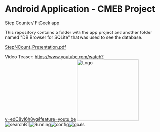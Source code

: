# Android Application - CMEB Project
Step Counter/ FitGeek app

This repository contains a folder with the app project and another folder named "DB Browser for SQLite" that was used to see the database.

[StepNCount_Presentation.pdf](https://github.com/marianacalado/CMEB-Project/files/10247892/StepNCount_Presentation.pdf)

Video Teaser: https://www.youtube.com/watch?v=edC8vI6h8vg&feature=youtu.be
<img src="[https://github.com/github.png](https://user-images.githubusercontent.com/93708709/222191701-fc8888ea-12e0-45a5-8b3c-b838127955b3.jpg" alt="Logo" width="200"/>
![searchBT](https://user-images.githubusercontent.com/93708709/222191715-0dbb8aee-be3b-483c-93f3-9107a31c0386.jpg)![Running](https://user-images.githubusercontent.com/93708709/222191727-5fea977a-06a2-45e6-b568-c223d4bd686c.jpg)![config](https://user-images.githubusercontent.com/93708709/222191743-c1617aad-36da-4e12-bc20-6c9601faaa36.jpg)![goals](https://user-images.githubusercontent.com/93708709/222191756-77f44d40-93e4-49ec-bb42-705bc2a6854e.jpg)
